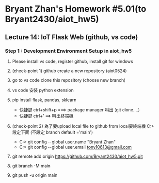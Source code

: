 # Bryant Zhan's Homework #5.01(to Bryant2430/aiot_hw5)

## Lecture 14: IoT Flask Web (github, vs code)

### Step 1 : Development Environment Setup in aiot_hw5
1. Please install vs code, register github, install git for windows
2. (check-point 1) github create a new repository (aiot0524)
3. go to vs code clone this repository (choose new branch)
4. vs code 安裝 python extension
5. pip install flask, pandas, sklearn
    * 快捷鍵 ctrl+shift+p ===> package manager 叫出 (git clone....)
    * 快捷鍵 ctrl+' ==> 叫出終端機
6. (check-point 2) 為了要upload local file to github from local要終端機 C:> 設定下面 (不設定 branch default ='main')
    * C:> git config --global user.name "Bryant Zhan"
    * C:> git config --global user.email tony10613@gmail.com

7.  git remote add origin https://github.com/Bryant2430/aiot_hw5.git
8. git branch -M main
9. git push -u origin main